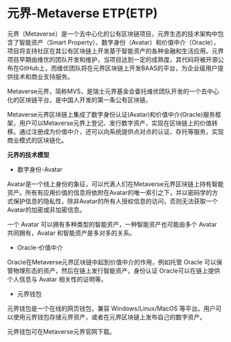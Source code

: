 # 

# 元界-Metaverse ETP(ETP)

元界（Metaverse）是一个去中心化的公有区块链项目，元界生态的技术架构中包含了智能资产（Smart Property）、数字身份（Avatar）和价值中介（Oracle），项目将支持社区在其公有区块链上开发基于智能资产的各种金融和生活应用。元界项目早期由维优的团队开发和维护，当项目达到一定的成熟度，其代码将被开源公布在GitHub上，而维优团队将在元界区块链上开发BAAS的平台，为企业级用户提供技术和商业支持服务。

Metaverse元界，简称MVS，是瑞士元界基金会委托维优团队开发的一个去中心化的区块链平台，是中国人开发的第一条公有区块链。

Metaverse元界区块链上集成了数字身份认证(Avatar)和价值中介(Oracle)服务框架，用户可以Metaverse元界上登记、发行数字资产，实现在区块链上的价值转移。通过注册成为价值中介，还可以向系统提供点对点的认证、存托等服务，实现商业模式的区块链化。

**元界的技术模型**

- 数字身份-Avatar

Avatar是一个线上身份的象征，可以代表人们在Metaverse元界区块链上持有智能资产。所有有应用价值的信息将依附在Avatar的唯一索引之下，并以密码学的方式保护信息的隐私性，除非Avatar的所有人授权信息的访问，否则无法获取一个Avatar的加密或非加密信息。

一个 Avatar 可以拥有多种类型的智能资产，一种智能资产也可能由多个 Avatar 共同拥有，Avatar 和智能资产是多对多的关系。


- Oracle-价值中介

Oracle在Metaverse元界区块链中起到价值中介的作用，例如托管 Oracle 可以保管物理形态的资产，然后在链上发行智能资产，身份认证 Oracle可以在链上提供个人信息与 Avatar 相关性的证明等。

- 元界钱包

元界钱包是一个在线的网页钱包，兼容 Windows/Linux/MacOS 等平台。用户可以使用元界钱包存储元界资产，或者在元界区块链上发布自己的数字资产。

元界钱包可在Metaverse元界官网下载。



